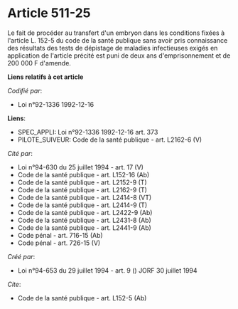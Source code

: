 # Article 511-25

Le fait de procéder au transfert d'un embryon dans les conditions fixées à l'article L. 152-5 du code de la santé publique
sans avoir pris connaissance des résultats des tests de dépistage de maladies infectieuses exigés en application de l'article
précité est puni de deux ans d'emprisonnement et de 200 000 F d'amende.

**Liens relatifs à cet article**

_Codifié par_:

  - Loi n°92-1336 1992-12-16

**Liens**:

  - SPEC_APPLI: Loi n°92-1336 1992-12-16 art. 373
  - PILOTE_SUIVEUR: Code de la santé publique - art. L2162-6 (V)

_Cité par_:

  - Loi n°94-630 du 25 juillet 1994 - art. 17 (V)
  - Code de la santé publique - art. L152-16 (Ab)
  - Code de la santé publique - art. L2152-9 (T)
  - Code de la santé publique - art. L2162-9 (T)
  - Code de la santé publique - art. L2414-8 (VT)
  - Code de la santé publique - art. L2414-9 (T)
  - Code de la santé publique - art. L2422-9 (Ab)
  - Code de la santé publique - art. L2431-8 (Ab)
  - Code de la santé publique - art. L2441-9 (Ab)
  - Code pénal - art. 716-15 (Ab)
  - Code pénal - art. 726-15 (V)

_Créé par_:

  - Loi n°94-653 du 29 juillet 1994 - art. 9 () JORF 30 juillet 1994

_Cite_:

  - Code de la santé publique - art. L152-5 (Ab)
